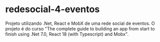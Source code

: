 # redesocial-4-eventos
Projeto utilizando .Net, React e MobX de uma rede social de eventos. O projeto é do curso "The complete guide to building an app from start to finish using .Net 7.0, React 18 (with Typescript) and Mobx".
